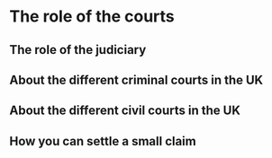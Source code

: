 # The role of the courts

## The role of the judiciary

## About the different criminal courts in the UK

## About the different civil courts in the UK

## How you can settle a small claim

